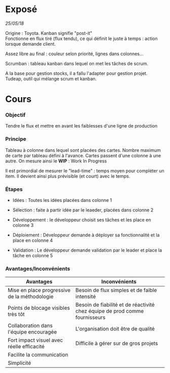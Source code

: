 # Exposé

*25/05/18*

Origine : Toyota. Kanban signifie "post-it"  
Fonctionne en flux tiré (flux tendu), ce qui définit le juste à temps : action lorsque demande client.

Assez libre au final : couleur selon priorité, lignes dans colonnes...

Scrumban : tableau kanban dans lequel on met les tâches de scrum.

A la base pour gestion stocks, il a fallu l'adapter pour gestion projet. Tudeap, outil qui mélange scrum et kanban. 

# Cours

### Objectif

Tendre le flux et mettre en avant les faiblesses d'une ligne de production



### Principe

Tableau à colonne dans lequel sont placées des cartes. Nombre maximum de carte par tableau défini à l'avance. Cartes passent d'une colonne à une autre. On mesure ainsi le **WIP** : Work In Progress

Il est primordial de mesurer le "lead-time" : temps moyen pour compléter un item. Il devient ainsi plus prévisible (et court) avec le temps.



### Étapes

- Idées : Toutes les idées placées dans colonne 1

- Sélection :  faite à partir idée par le leaeder, placées dans colonne 2

- Développement : le développeur choisit ses tâches et les place en colonne 3

- Déploiement : Développeur demande à déployer sa fonctionnalité et la place en colonne 4

- Validation : Le développeur demande validation par le leader et place la tâche en colonne 5



### Avantages/Inconvénients

| Avantages                                    | Inconvénients                                                               |
| -------------------------------------------- | --------------------------------------------------------------------------- |
| Mise en place progressive de la méthodologie | Besoin de flux simples et de faible intensité                               |
| Points de blocage visibles très tôt          | Besoin de fiabilité et de réactivité chez équipe de prod comme fournisseurs |
| Collaboration dans l'équipe encouragée       | L'organisation doit être de qualité                                         |
| Fort impact visuel avec réelle efficacité    | Difficile à gérer sur de gros projets                                       |
| Facilite la communication                    |                                                                             |
| Simplicité                                   |                                                                             |
